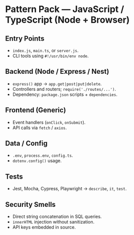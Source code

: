 # Pattern Pack — JavaScript / TypeScript (Node + Browser)

## Entry Points
- `index.js`, `main.ts`, or `server.js`.
- CLI tools using `#!/usr/bin/env node`.

## Backend (Node / Express / Nest)
- `express()` app → `app.get|post|put|delete`.
- Controllers and routers; `require('./routes/...')`.
- Dependency: `package.json` scripts + `dependencies`.

## Frontend (Generic)
- Event handlers (`onClick`, `onSubmit`).
- API calls via `fetch` / `axios`.

## Data / Config
- `.env`, `process.env`, `config.ts`.
- `dotenv.config()` usage.

## Tests
- Jest, Mocha, Cypress, Playwright → `describe`, `it`, `test`.

## Security Smells
- Direct string concatenation in SQL queries.
- `innerHTML` injection without sanitization.
- API keys embedded in source.
